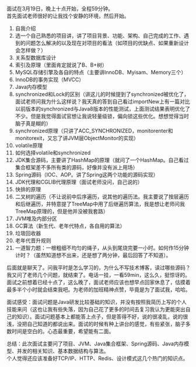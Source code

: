 面试在3月19日，晚上十点开始，全程59分钟。  
首先面试老师很好的让我找个安静的环境，然后开始。

1. 自我介绍
2. 选一个自己熟悉的项目讲，讲了项目背景、功能、架构、自己完成的工作、遇到的问题怎么解决的以及现在对项目的看法（如项目的优缺点、如果重新设计会怎样做？）
3. 关系型数据库设计
4. 索引及原理（里面肯定就说了B、B+树）
5. MySQL存储引擎及各自的特点（主要讲InnoDB、Myisam、Memory三个）
6. InnoDB的事务实现（MVCC）
7. Java内存模型
8. synchronized和Lock的区别（讲这儿的时候提到了synchronized被优化了，面试老师问我为什么这样说？我天真的答到自己看过importNew上有一篇对比以前版本的synchronized与Java8版本的性能测试，上面测试结果表明优化了不少。但是我觉得面试官想让我说轻量级锁，偏向锁这些优化。想想觉得当时脑子真是糊的）
9. synchronized原理（只讲了ACC_SYNCHRONIZED，monitorenter和monitorexit，又忘了讲JVM层ObjectMonitor的实现）
10. volatile原理
11. 如何选择volatile和synchronized
12. JDK集合源码，主要讲了HashMap的原理（就问了一个HashMap。自己看过集合框架差不多所有类的源码，好像并没有派上用场）
13. Spring源码（IOC、AOP。讲了Spring这两个功能的源码实现）
14. JDK代理和CGLIB代理原理（面试老师没问，自己说的）
15. 快排的原理
16. 二叉树的遍历（不让说前中后序遍历，说其他的遍历法。我主要说了按层遍历和后继遍历，并特意提了TreeMap中用了后继遍历算法，我是想让老师问我TreeMap原理的，但是他并没被我套路）
17. JVM堆及内部分区
18. GC算法（新生代、老年代特点，各自用的算法）
19. 垃圾回收器
20. 老年代晋升规则
21. 一道智力题：一根粗细不均匀的绳子，从头到尾烧完要一小时。如何作15分钟计时？（虽然知道想不出来，还是想了两分钟，最后回答了不知道）。  
    
后面就是聊天了。问我平时是怎么学习的，为什么不写技术博客，读过哪些源码？我又问了老师几个问题，就结束了。电话一挂，一看59min，这么久，挺惊讶的。面试之前想着已经十点了，这么晚了，面试老师应该也想早点回家休息了，估摸着最多半个小时就会结束我吧。为老师的加班精神点赞，毕竟是为了面试我，哈哈。

面试感受：面试问题是Java研发比较基础的知识，并没有按照我简历上写的个人技能来问（这也让我有些失落，因为自己花了更多的时间去复习我认为更能突出自己的知识）。面试问题基本上都能答上点子，但是答得不好，说的很凌乱，说的很浅，没把自己知道的都说出来。面试的时候有种上讲台的感觉，有些紧张，脑子多数时间是空白的。心态最重要，希望能有二面。  

总结：此次面试主要问了项目、JVM、Java集合框架、Spring源码、Java内存模型、并发的相关知识、基本数据结构与算法。  
个人觉得还应该准备好TCP/IP、HTTP、Redis、设计模式这几个热门的知识点。
